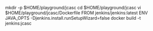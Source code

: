 mkdir -p $HOME/playground/jcasc
cd $HOME/playground/jcasc
vi $HOME/playground/jcasc/Dockerfile
    FROM jenkins/jenkins:latest
    ENV JAVA_OPTS -Djenkins.install.runSetupWizard=false
docker build -t jenkins:jcasc